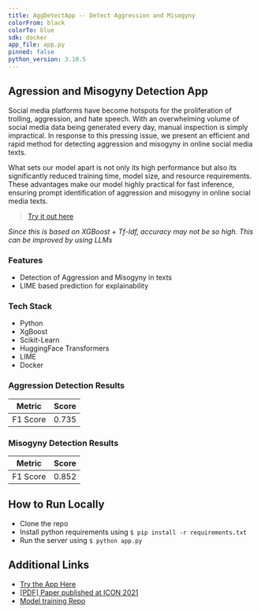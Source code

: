 ```yaml
---
title: AggDetectApp -- Detect Aggression and Misogyny
colorFrom: black
colorTo: blue
sdk: docker
app_file: app.py
pinned: false
python_version: 3.10.5
---
```


## Agression and Misogyny Detection App

Social media platforms have become hotspots for the proliferation of trolling, aggression, and hate speech. With an overwhelming volume of social media data being generated every day, manual inspection is simply impractical. In response to this pressing issue, we present an efficient and rapid method for detecting aggression and misogyny in online social media texts.

What sets our model apart is not only its high performance but also its significantly reduced training time, model size, and resource requirements. These advantages make our model highly practical for fast inference, ensuring prompt identification of aggression and misogyny in online social media texts.

> [Try it out here](https://huggingface.co/spaces/sdutta28/AggDetectApp)

_Since this is based on XGBoost + Tf-Idf, accuracy may not be so high. This can be improved by using LLMs_

### Features

- Detection of Aggression and Misogyny in texts
- LIME based prediction for explainability

### Tech Stack

- Python
- XgBoost
- Scikit-Learn
- HuggingFace Transformers
- LIME
- Docker

### Aggression Detection Results

| Metric   | Score |
| -------- | ----- |
| F1 Score | 0.735 |

### Misogyny Detection Results

| Metric   | Score |
| -------- | ----- |
| F1 Score | 0.852 |

## How to Run Locally

<!-- Installation and Running Steps -->

- Clone the repo
- Install python requirements using `$ pip install -r requirements.txt`
- Run the server using `$ python app.py`

## Additional Links

- [Try the App Here](https://huggingface.co/spaces/sdutta28/AggDetectApp)
- [[PDF] Paper published at ICON 2021](https://aclanthology.org/2021.icon-main.60.pdf)
- [Model training Repo](https://github.com/Dutta-SD/AggDetect)
